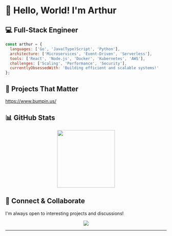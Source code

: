 # 👋 Hello, World! I'm Arthur


## 💻 Full-Stack Engineer


```javascript
const arthur = {
  languages: ['Go', 'Java(Type)Script', 'Python'],
  architecture: ['Microservices', 'Event-Driven', 'Serverless'],
  tools: ['React', 'Node.js', 'Docker', 'Kubernetes', 'AWS'],
  challenges: ['Scaling', 'Performance', 'Security'],
  currentlyObsessedWith: 'Building efficient and scalable systems!'
};
```

## 🚀 Projects That Matter

https://www.bumpin.us/


## 📊 GitHub Stats

<div align="center">
  <img height="180em" src="https://github-readme-stats.vercel.app/api?username=arthurnaldo&show_icons=true&theme=radical&include_all_commits=true&count_private=true"/>
</div>


## 🔗 Connect & Collaborate

I'm always open to interesting projects and discussions! 

<div align="center">
  <a href="https://linkedin.com/in/arthurn1"><img src="https://img.shields.io/badge/LinkedIn-0077B5?style=for-the-badge&logo=linkedin&logoColor=white"></a>
</div>

---


